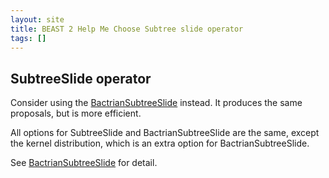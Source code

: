 ```yaml
---
layout: site
title: BEAST 2 Help Me Choose Subtree slide operator
tags: []
---
```


## SubtreeSlide operator

Consider using the [BactrianSubtreeSlide](/Operators/BactrianSubtreeSlide/index/) instead.
It produces the same proposals, but is more efficient.

All options for SubtreeSlide and BactrianSubtreeSlide are the same, except the kernel distribution, which is an extra option for BactrianSubtreeSlide.

See [BactrianSubtreeSlide](/Operators/BactrianSubtreeSlide/index/) for detail.